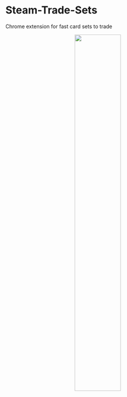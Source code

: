 # Steam-Trade-Sets
Chrome extension for fast card sets to trade
<p align="center">
  <img width="50%" height="50%" src="https://s8.hostingkartinok.com/uploads/images/2018/11/067fc1e032609b9f3b211e9e0c9f4474.gif">
</p>
